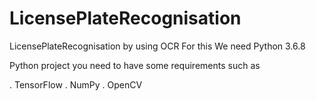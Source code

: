 # LicensePlateRecognisation
LicensePlateRecognisation by using OCR
For this We need 
  Python 3.6.8 
  
  
  Python project you need to have some requirements such as
  
. TensorFlow
. NumPy
. OpenCV
